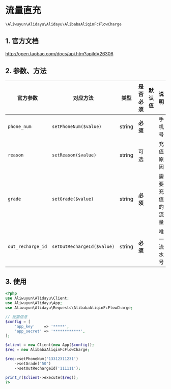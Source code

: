 # 流量直充

`\Aliwuyun\Alidayu\Alidayu\AlibabaAliqinFcFlowCharge`

## 1. 官方文档

http://open.taobao.com/docs/api.htm?apiId=26306

## 2. 参数、方法

|官方参数|对应方法|类型|是否必须|默认值|说明|
|----|----|----|----|----|----|
|`phone_num`|`setPhoneNum($value)`|string|**必须**| |手机号|
|`reason`|`setReason($value)`|string|可选| |充值原因|
|`grade`|`setGrade($value)`|string|**必须**| |需要充值的流量|
|`out_recharge_id`|`setOutRechargeId($value)`|string|**必须**| |唯一流水号|

## 3. 使用

```php
<?php
use Aliwuyun\Alidayu\Client;
use Aliwuyun\Alidayu\App;
use Aliwuyun\Alidayu\Requests\AlibabaAliqinFcFlowCharge;

// 配置信息
$config = [
    'app_key'    => '*****',
    'app_secret' => '************',
];

$client = new Client(new App($config));
$req = new AlibabaAliqinFcFlowCharge;

$req->setPhoneNum('13312311231')
    ->setGrade('50')
    ->setOutRechargeId('111111');

print_r($client->execute($req));
?>
```
